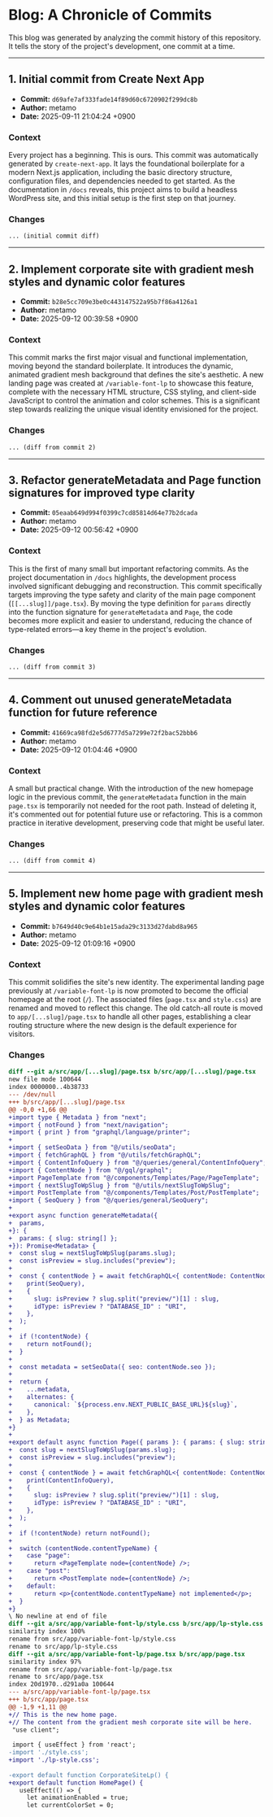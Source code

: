 # Blog: A Chronicle of Commits

This blog was generated by analyzing the commit history of this repository. It tells the story of the project's development, one commit at a time.

---

## 1. Initial commit from Create Next App

- **Commit:** `d69afe7af333fade14f89d60c6720902f299dc8b`
- **Author:** metamo
- **Date:** 2025-09-11 21:04:24 +0900

### Context

Every project has a beginning. This is ours. This commit was automatically generated by `create-next-app`. It lays the foundational boilerplate for a modern Next.js application, including the basic directory structure, configuration files, and dependencies needed to get started. As the documentation in `/docs` reveals, this project aims to build a headless WordPress site, and this initial setup is the first step on that journey.

### Changes

```diff
... (initial commit diff)
```

---

## 2. Implement corporate site with gradient mesh styles and dynamic color features

- **Commit:** `b28e5cc709e3be0c443147522a95b7f86a4126a1`
- **Author:** metamo
- **Date:** 2025-09-12 00:39:58 +0900

### Context

This commit marks the first major visual and functional implementation, moving beyond the standard boilerplate. It introduces the dynamic, animated gradient mesh background that defines the site's aesthetic. A new landing page was created at `/variable-font-lp` to showcase this feature, complete with the necessary HTML structure, CSS styling, and client-side JavaScript to control the animation and color schemes. This is a significant step towards realizing the unique visual identity envisioned for the project.

### Changes

```diff
... (diff from commit 2)
```

---

## 3. Refactor generateMetadata and Page function signatures for improved type clarity

- **Commit:** `05eaab649d994f0399c7cd85814d64e77b2dcada`
- **Author:** metamo
- **Date:** 2025-09-12 00:56:42 +0900

### Context

This is the first of many small but important refactoring commits. As the project documentation in `/docs` highlights, the development process involved significant debugging and reconstruction. This commit specifically targets improving the type safety and clarity of the main page component (`[[...slug]]/page.tsx`). By moving the type definition for `params` directly into the function signature for `generateMetadata` and `Page`, the code becomes more explicit and easier to understand, reducing the chance of type-related errors—a key theme in the project's evolution.

### Changes

```diff
... (diff from commit 3)
```

---

## 4. Comment out unused generateMetadata function for future reference

- **Commit:** `41669ca98fd2e5d6777d5a7299e72f2bac52bbb6`
- **Author:** metamo
- **Date:** 2025-09-12 01:04:46 +0900

### Context

A small but practical change. With the introduction of the new homepage logic in the previous commit, the `generateMetadata` function in the main `page.tsx` is temporarily not needed for the root path. Instead of deleting it, it's commented out for potential future use or refactoring. This is a common practice in iterative development, preserving code that might be useful later.

### Changes

```diff
... (diff from commit 4)
```

---

## 5. Implement new home page with gradient mesh styles and dynamic color features

- **Commit:** `b7649d40c9e64b1e15ada29c3133d27dabd8a965`
- **Author:** metamo
- **Date:** 2025-09-12 01:09:16 +0900

### Context

This commit solidifies the site's new identity. The experimental landing page previously at `/variable-font-lp` is now promoted to become the official homepage at the root (`/`). The associated files (`page.tsx` and `style.css`) are renamed and moved to reflect this change. The old catch-all route is moved to `app/[...slug]/page.tsx` to handle all other pages, establishing a clear routing structure where the new design is the default experience for visitors.

### Changes

```diff
diff --git a/src/app/[...slug]/page.tsx b/src/app/[...slug]/page.tsx
new file mode 100644
index 0000000..4b38733
--- /dev/null
+++ b/src/app/[...slug]/page.tsx
@@ -0,0 +1,66 @@
+import type { Metadata } from "next";
+import { notFound } from "next/navigation";
+import { print } from "graphql/language/printer";
+
+import { setSeoData } from "@/utils/seoData";
+import { fetchGraphQL } from "@/utils/fetchGraphQL";
+import { ContentInfoQuery } from "@/queries/general/ContentInfoQuery";
+import { ContentNode } from "@/gql/graphql";
+import PageTemplate from "@/components/Templates/Page/PageTemplate";
+import { nextSlugToWpSlug } from "@/utils/nextSlugToWpSlug";
+import PostTemplate from "@/components/Templates/Post/PostTemplate";
+import { SeoQuery } from "@/queries/general/SeoQuery";
+
+export async function generateMetadata({
+  params,
+}: {
+  params: { slug: string[] };
+}): Promise<Metadata> {
+  const slug = nextSlugToWpSlug(params.slug);
+  const isPreview = slug.includes("preview");
+
+  const { contentNode } = await fetchGraphQL<{ contentNode: ContentNode }>(
+    print(SeoQuery),
+    {
+      slug: isPreview ? slug.split("preview/")[1] : slug,
+      idType: isPreview ? "DATABASE_ID" : "URI",
+    },
+  );
+
+  if (!contentNode) {
+    return notFound();
+  }
+
+  const metadata = setSeoData({ seo: contentNode.seo });
+
+  return {
+    ...metadata,
+    alternates: {
+      canonical: `${process.env.NEXT_PUBLIC_BASE_URL}${slug}`,
+    },
+  } as Metadata;
+}
+
+export default async function Page({ params }: { params: { slug: string[] } }) {
+  const slug = nextSlugToWpSlug(params.slug);
+  const isPreview = slug.includes("preview");
+
+  const { contentNode } = await fetchGraphQL<{ contentNode: ContentNode }>(
+    print(ContentInfoQuery),
+    {
+      slug: isPreview ? slug.split("preview/")[1] : slug,
+      idType: isPreview ? "DATABASE_ID" : "URI",
+    },
+  );
+
+  if (!contentNode) return notFound();
+
+  switch (contentNode.contentTypeName) {
+    case "page":
+      return <PageTemplate node={contentNode} />;
+    case "post":
+      return <PostTemplate node={contentNode} />;
+    default:
+      return <p>{contentNode.contentTypeName} not implemented</p>;
+  }
+}
\ No newline at end of file
diff --git a/src/app/variable-font-lp/style.css b/src/app/lp-style.css
similarity index 100%
rename from src/app/variable-font-lp/style.css
rename to src/app/lp-style.css
diff --git a/src/app/variable-font-lp/page.tsx b/src/app/page.tsx
similarity index 97%
rename from src/app/variable-font-lp/page.tsx
rename to src/app/page.tsx
index 20d1970..d291a0a 100644
--- a/src/app/variable-font-lp/page.tsx
+++ b/src/app/page.tsx
@@ -1,9 +1,11 @@
+// This is the new home page.
+// The content from the gradient mesh corporate site will be here.
 "use client";
 
 import { useEffect } from 'react';
-import './style.css';
+import './lp-style.css';
 
-export default function CorporateSiteLp() {
+export default function HomePage() {
   useEffect(() => {
     let animationEnabled = true;
     let currentColorSet = 0;
```